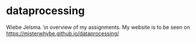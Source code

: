 # dataprocessing
Wiebe Jelsma. \n
overview of my assignments.
My website is to be seen on https://misterwhybe.github.io/dataprocessing/
